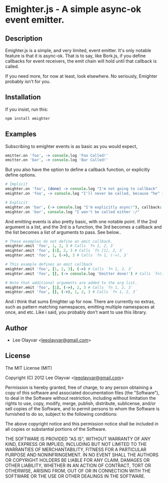 
# Emighter.js - A simple async-ok event emitter.

## Description

Emighter.js is a simple, and very limited, event emitter. It's only notable
feature is that it is async-ok. That is to say, like Bork.js, if you define
callbacks for event receivers, the emit chain will hold until that callback
is called.

If you need more, for now at least, look elsewhere. No seriously, Emighter
probably isn't for you.

## Installation

If you insist, run this:

```bash
npm install emighter
```

## Examples

Subscribing to emighter events is as basic as you would expect,

```CoffeeScript
emitter.on 'foo', -> console.log 'Foo Called!'
emitter.on 'bar', -> console.log 'Bar Called!'
```

But you also have the option to define a callback function, or explicitly
define options.

```CoffeeScript
# Implicit
emighter.on 'foo', (done) -> console.log "I'm not going to callback"
emighter.on 'foo', -> console.log "I'll never be called, because ^he^ is lazy."

# Explicit
emighter.on 'bar', (-> console.log "I'm explicitly async!"), callback: true
emighter.on 'bar', console.log "I won't be called either :/"
```

And emitting events is also pretty basic, with one notable point. If the
2nd argument is a list, and the 3rd is a function, the 3rd becomes a callback
and the list becomes a list of arguments to pass. See below..

```CoffeeScript
# These examples do not define an emit callback.
emighter.emit 'foo', 1, 2, 3 # Calls `fn 1, 2, 3`
emighter.emit 'foo', [1], 2, 3 # Calls `fn [1], 2, 3`
emighter.emit 'foo', 1, (->), 3 # Calls `fn 1, (->), 3`

# This example defines an emit callback
emighter.emit 'foo', [1, 2, 3], (->) # Calls `fn 1, 2, 3`
emighter.emit 'foo', [], (-> console.log 'Emitter done!') # Calls `fn()`

# Note that additional arguments are added to the arg list.
emighter.emit 'foo', [1], (->), 2, 3 # Calls `fn 1, 2, 3`
emighter.emit 'foo', [], (->), 1, 2, 3 # Calls `fn 1, 2, 3`
```

And i think that sums Emighter up for now. There are currently no extras, such
as pattern matching namespaces, emitting multiple namespaces at once, and etc.
Like i said, you probably don't want to use this library.

## Author

  - Lee Olayvar &lt;leeolayvar@gmail.com&gt;

## License

The MIT License (MIT)

Copyright (C) 2012 Lee Olayvar &lt;leeolayvar@gmail.com&gt;

Permission is hereby granted, free of charge, to any person obtaining a copy of this software and associated documentation files (the "Software"), to deal in the Software without restriction, including without limitation the rights to use, copy, modify, merge, publish, distribute, sublicense, and/or sell copies of the Software, and to permit persons to whom the Software is furnished to do so, subject to the following conditions:

The above copyright notice and this permission notice shall be included in all copies or substantial portions of the Software.

THE SOFTWARE IS PROVIDED "AS IS", WITHOUT WARRANTY OF ANY KIND, EXPRESS OR IMPLIED, INCLUDING BUT NOT LIMITED TO THE WARRANTIES OF MERCHANTABILITY, FITNESS FOR A PARTICULAR PURPOSE AND NONINFRINGEMENT. IN NO EVENT SHALL THE AUTHORS OR COPYRIGHT HOLDERS BE LIABLE FOR ANY CLAIM, DAMAGES OR OTHER LIABILITY, WHETHER IN AN ACTION OF CONTRACT, TORT OR OTHERWISE, ARISING FROM, OUT OF OR IN CONNECTION WITH THE SOFTWARE OR THE USE OR OTHER DEALINGS IN THE SOFTWARE.